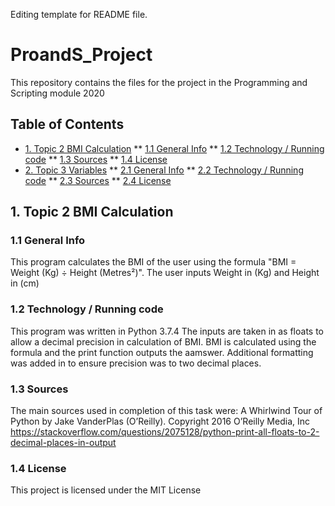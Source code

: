 Editing template for README file.

# ProandS_Project
This repository contains the files for the project in the Programming and Scripting module 2020

## Table of Contents
* [1. Topic 2 BMI Calculation](#1-topic-2-bmi-calculation)
** [1.1 General Info](#11-general-info)
** [1.2 Technology / Running code](#12-technology--running-code)
** [1.3 Sources](#13-sources)
** [1.4 License](#14-license)
* [2. Topic 3 Variables](#2-topic-3-variables)
** [2.1 General Info](#21-general-info)
** [2.2 Technology / Running code](#22-technology--running-code)
** [2.3 Sources](#23-sources)
** [2.4 License](#24-license)


## 1. Topic 2 BMI Calculation
### 1.1 General Info
This program calculates the BMI of the user using the formula "BMI = Weight (Kg) ÷ Height (Metres²)".
The user inputs Weight in (Kg) and Height in (cm)
### 1.2 Technology / Running code
This program was written in Python 3.7.4
The inputs are taken in as floats to allow a decimal precision in calculation of BMI.
BMI is calculated using the formula and the print function outputs the aamswer.
Additional formatting was added in to ensure precision was to two decimal places.
### 1.3 Sources
The main sources used in completion of this task were:
A Whirlwind Tour of Python by Jake VanderPlas (O’Reilly). Copyright 2016 O’Reilly Media, Inc  
https://stackoverflow.com/questions/2075128/python-print-all-floats-to-2-decimal-places-in-output

### 1.4 License
This project is licensed under the MIT License

